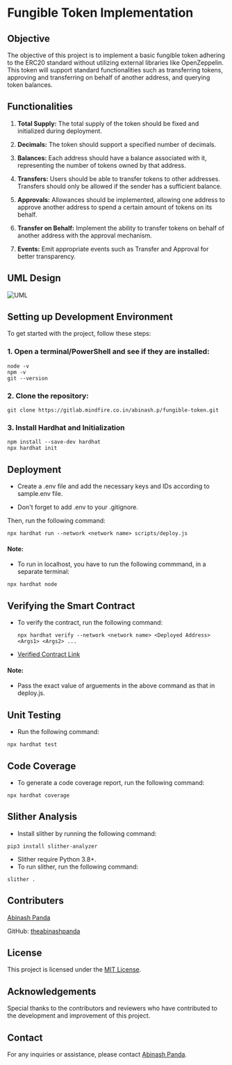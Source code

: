 # Fungible Token Implementation

## Objective
The objective of this project is to implement a basic fungible token adhering to the ERC20 standard without utilizing external libraries like OpenZeppelin. This token will support standard functionalities such as transferring tokens, approving and transferring on behalf of another address, and querying token balances.

## Functionalities 
1. **Total Supply:** The total supply of the token should be fixed and initialized during deployment.
   
2. **Decimals:** The token should support a specified number of decimals.
   
3. **Balances:** Each address should have a balance associated with it, representing the number of tokens owned by that address.
   
4. **Transfers:** Users should be able to transfer tokens to other addresses. Transfers should only be allowed if the sender has a sufficient balance.
   
5. **Approvals:** Allowances should be implemented, allowing one address to approve another address to spend a certain amount of tokens on its behalf.
   
6. **Transfer on Behalf:** Implement the ability to transfer tokens on behalf of another address with the approval mechanism.
   
7. **Events:** Emit appropriate events such as Transfer and Approval for better transparency.

## UML Design
![UML](https://www.plantuml.com/plantuml/dpng/dLLDYnD14BtFhoZOIuTDG1OK2RXi40LF0LqyA3BKz5IqiJ-6_aW8w-QtcqowsxOZiwodOQhhlQdtkghcpdcqFYZPD49xiXla11_UVNnxym8U6W201-oSjyZz8ro3Dnxbfp0CSizci8Hm1DsyV7MPsA54pMczOTZtbfm3vDm4xITHtg9s6x8PP8cBGP3symG2L8ccCqPUSg2KPdVwTYOnEqrs3kdL3QHxifE5u31OioLMOPwkebRotXhrXoMIF4_TOZ4-Q4lQmtroQ7CaNYQcENXJl6nH1ihgPWLyDUf2oKPF2aWKE47os3HSedCmDiUz-KawTiW2dBT2VuTMew8gvFQgIqAoIg5KyDX9WhReg9YKt6d76cDGuJ2S-BwcqpUtYUqRjB7Rt4Jo5C6H8NUDk_HyVQh3_H13CjzIpmPBMs62MrT6Qjhz7PgLX5UWJ2ysWYmOBVTZ9flLHzhuBsJDQkm5XkEZkivhu4OxRmFtnhAJx-qoUZw7i-T5G6ZXHRAvhQWES8Ap6QJySpIoNCPxuaAXT7a1l8u7vgm6ilGOdreQXs9Jn0sHuLLkCLNvHjYbtLKgoqDMN59jQJbkXsA3L4DM3qbLOB4tgipfJzRhmjNOvqgu1g6v9NIqIbB-LL7VK_-vdFAQfQUdMLpengKtINK5RLBuV-eII_9t-c8gWhI-YiMrMFowZR-vfhaxWeEIlm40)

## Setting up Development Environment
To get started with the project, follow these steps:
### 1. Open a terminal/PowerShell and see if they are installed:
```
node -v
npm -v
git --version
```

### 2. Clone the repository:
```
git clone https://gitlab.mindfire.co.in/abinash.p/fungible-token.git
```

### 3. Install Hardhat and Initialization
```
npm install --save-dev hardhat
npx hardhat init
```

## Deployment

- Create a .env file and add the necessary keys and IDs according to sample.env file.

- Don't forget to add .env to your .gitignore.

Then, run the following command:

```
npx hardhat run --network <network name> scripts/deploy.js
```

#### Note: 
- To run in localhost, you have to run the following commmand, in a separate terminal: 
```
npx hardhat node
```

## Verifying the Smart Contract

- To verify the contract, run the following command:

    ```
    npx hardhat verify --network <network name> <Deployed Address> <Args1> <Args2> ...
    ```

- [Verified Contract Link](https://sepolia.etherscan.io/address/0xaBe91fF39293F273f51eBd90fC85691E9fc57Dd5#code)

#### Note:
- Pass the exact value of arguements in the above command as that in deploy.js.

## Unit Testing
- Run the following command:
```
npx hardhat test
```

## Code Coverage

- To generate a code coverage report, run the following command:
```
npx hardhat coverage
```
## Slither Analysis
- Install slither by running the following command:
```
pip3 install slither-analyzer
```
- Slither require Python 3.8+.
- To run slither, run the following command:
```
slither .
```
## Contributers
[Abinash Panda](https://gitlab.mindfire.co.in/abinash.p)

GitHub: [theabinashpanda](https://github.com/theabinashpanda)


## License
This project is licensed under the [MIT License](https://opensource.org/licenses/MIT).

## Acknowledgements
Special thanks to the contributors and reviewers who have contributed to the development and improvement of this project.

## Contact
For any inquiries or assistance, please contact [Abinash Panda](mailto:mfsi.abinash.p@gmail.com).
